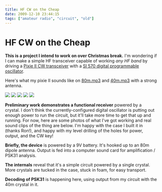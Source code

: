 ```yaml
---
title: HF CW on the Cheap
date: 2009-12-10 23:44:15
tags: ["amateur radio", "circuit", "old"]
---
```


# HF CW on the Cheap

__This is a project I intend to work on over Christmas break.__ I'm wondering if I can make a simple HF transceiver capable of working _any HF band_ by driving a [Pixie II CW transceiver](http://www.indianapolis.net/QRPp-I/elmer001/pixie2-schematic.gif) with a [SI 570 digital programmable oscillator](http://www.rfsystem.it/shop/images/si570_view.jpg).

Here's what my pixie II sounds like on [80m.mp3](http://www.SWHarden.com/blog/images/80m.mp3) and [40m.mp3](http://www.SWHarden.com/blog/images/40m.mp3) with a strong antenna.

<div class="text-center img-border">

![](https://swharden.com/static/2009/12/10/cw_everything.jpg)
![](https://swharden.com/static/2009/12/10/cw_coke.jpg)
![](https://swharden.com/static/2009/12/10/cw_close.jpg)
![](https://swharden.com/static/2009/12/10/cw_open2.jpg)
![](https://swharden.com/static/2009/12/10/40mPSK.png)

</div>

__Preliminary work demonstrates a functional receiver__ powered by a crystal. I don't think the currently-configured digital oscillator is putting out enough power to run the circuit, but it'll take more time to get that up and running. For now, here are some photos of what I've got working and real sound clips of the thing are below. I'm happy with the case I built it in (thanks Ron!), and happy with my level drilling of the holes for power, output, and the CW key!

__Briefly, the device__ is powered by a 9V battery. It's hooked up to an 80m dipole antenna. Output is fed into a computer sound card for amplification / PSK31 analysis.

__The internals__ reveal that it's a simple circuit powered by a single crystal. More crystals are tucked in the case, stuck in foam, for easy transport.

__Decoding of PSK31__ is happening here, using output from my circuit with the 40m crystal in it.